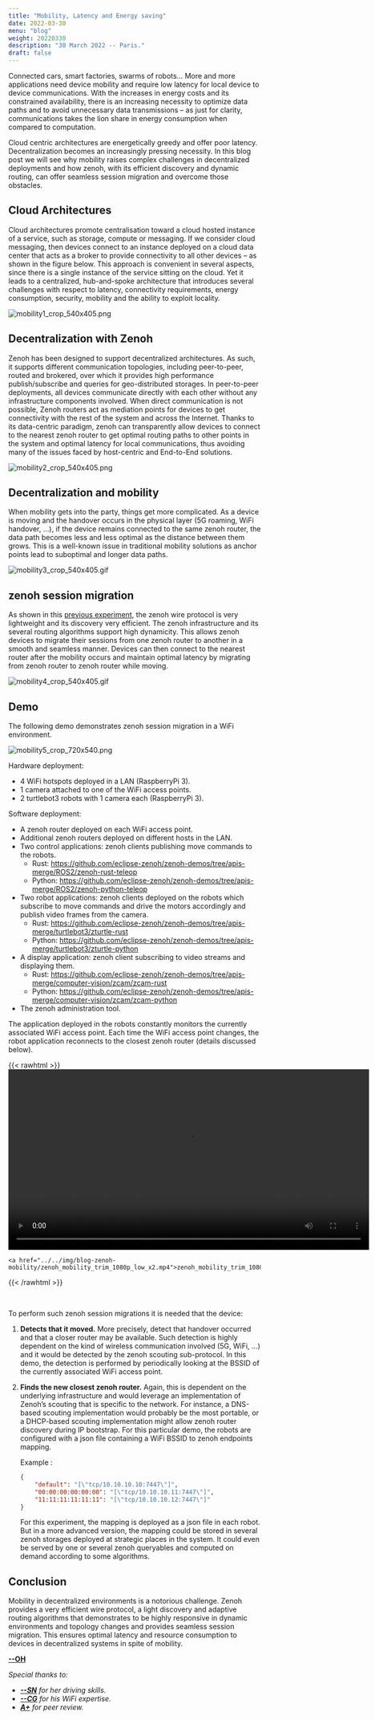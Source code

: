 ```yaml
---
title: "Mobility, Latency and Energy saving"
date: 2022-03-30
menu: "blog"
weight: 20220330
description: "30 March 2022 -- Paris."
draft: false
---
```

 
Connected cars, smart factories, swarms of robots… More and more applications need device mobility and require low latency for local device to device communications. With the increases in energy costs and its constrained  availability, there is an increasing necessity to optimize data paths and to avoid unnecessary data transmissions – as just for clarity, communications takes the lion share in  energy consumption when compared to computation.

Cloud centric architectures are energetically greedy  and offer poor latency. Decentralization becomes an increasingly pressing necessity. In this blog post we will see why mobility raises complex challenges in decentralized deployments and how zenoh, with its efficient discovery and dynamic routing, can offer seamless session migration and overcome those obstacles.

## Cloud Architectures

Cloud architectures promote centralisation toward a cloud hosted instance of a service, such as storage, compute or messaging. If we consider cloud messaging, then devices connect to an instance deployed on a cloud data center that acts as a broker to provide connectivity to all other devices – as shown in the figure below. This approach is convenient in several aspects, since there is a single instance of the service sitting on the cloud. Yet it leads to a centralized, hub-and-spoke architecture that introduces several challenges with respect to latency, connectivity requirements, energy consumption, security, mobility and the ability to exploit locality.

![mobility1_crop_540x405.png](../../img/blog-zenoh-mobility/mobility1_crop_540x405.png)

## Decentralization with Zenoh

Zenoh has been designed to support decentralized architectures. As such, it supports different communication topologies, including peer-to-peer, routed and brokered, over which it provides high performance publish/subscribe and queries for geo-distributed storages. In peer-to-peer deployments, all devices communicate directly with each other without any infrastructure components involved.  When direct communication is not possible, Zenoh routers  act as mediation points for devices to get connectivity with the rest of the system and across the Internet. Thanks to its data-centric paradigm, zenoh can transparently allow devices to connect to the nearest zenoh router to get optimal routing paths to other points in the system and optimal latency for local communications, thus avoiding many of the issues faced by host-centric and End-to-End solutions.

![mobility2_crop_540x405.png](../../img/blog-zenoh-mobility/mobility2_crop_540x405.png)

## Decentralization and mobility

When mobility gets into the party, things get more complicated. As a device is moving and the handover occurs in the physical layer (5G roaming, WiFi handover, …), if the device remains connected to the same zenoh router,  the data path becomes less and less optimal as the distance between them grows. This is a well-known issue in traditional mobility solutions as anchor points lead to suboptimal and longer data paths.

![mobility3_crop_540x405.gif](../../img/blog-zenoh-mobility/mobility3_crop_540x405.gif)

## zenoh session migration

As shown in this [previous experiment](https://zenoh.io/blog/2021-03-23-discovery/), the zenoh wire protocol is very lightweight and its discovery very efficient. The zenoh infrastructure and its several routing algorithms support high dynamicity. This allows zenoh devices to migrate their sessions from one zenoh router to another in a smooth and seamless manner. Devices can then connect to the nearest router after the mobility occurs and maintain optimal latency by migrating from zenoh router to zenoh router while moving.

![mobility4_crop_540x405.gif](../../img/blog-zenoh-mobility/mobility4_crop_540x405.gif)

## Demo

The following demo demonstrates zenoh session migration in a WiFi environment.

![mobility5_crop_720x540.png](../../img/blog-zenoh-mobility/mobility5_crop_720x540.png)

Hardware deployment:
- 4 WiFi hotspots deployed in a LAN (RaspberryPi 3).
- 1 camera attached to one of the WiFi access points.
- 2 turtlebot3 robots with 1 camera each (RaspberryPi 3).

Software deployment:
- A zenoh router deployed on each WiFi access point.
- Additional zenoh routers deployed on different hosts in the LAN.
- Two control applications: zenoh clients publishing move commands to the robots.
    - Rust: https://github.com/eclipse-zenoh/zenoh-demos/tree/apis-merge/ROS2/zenoh-rust-teleop
    - Python: https://github.com/eclipse-zenoh/zenoh-demos/tree/apis-merge/ROS2/zenoh-python-teleop
- Two robot applications: zenoh clients deployed on the robots which subscribe to move commands and drive the motors accordingly and publish video frames from the camera.
    - Rust: https://github.com/eclipse-zenoh/zenoh-demos/tree/apis-merge/turtlebot3/zturtle-rust
    - Python: https://github.com/eclipse-zenoh/zenoh-demos/tree/apis-merge/turtlebot3/zturtle-python
- A display application: zenoh client subscribing to video streams and displaying them.
    - Rust: https://github.com/eclipse-zenoh/zenoh-demos/tree/apis-merge/computer-vision/zcam/zcam-rust
    - Python: https://github.com/eclipse-zenoh/zenoh-demos/tree/apis-merge/computer-vision/zcam/zcam-python
- The zenoh administration tool.

The application deployed in the robots constantly monitors the currently associated WiFi access point. Each time the WiFi access point changes, the robot application reconnects to the closest zenoh router (details discussed below).

{{< rawhtml >}}
<video controls width="720">
    <source src="../../img/blog-zenoh-mobility/zenoh_mobility_trim_1080p_low_x2.mp4"
            type="video/mp4">

    <a href="../../img/blog-zenoh-mobility/zenoh_mobility_trim_1080p_low_x2.mp4">zenoh_mobility_trim_1080p_low_x2.mp4</a>
</video>
{{< /rawhtml >}}

&nbsp;

To perform such zenoh session migrations it is needed that the device:
1. **Detects that it moved.** More precisely, detect that handover occurred and that a closer router may be available. Such detection is highly dependent on the kind of wireless communication involved (5G, WiFi, …) and it would be detected by the zenoh scouting sub-protocol. In this demo, the detection is performed by periodically looking at the BSSID of the currently associated WiFi access point. 
1. **Finds the new closest zenoh router.** Again, this is dependent on the underlying infrastructure and would leverage an implementation of Zenoh’s scouting that is specific to the network. For instance, a DNS-based scouting implementation would probably be the most portable, or a DHCP-based scouting implementation might allow zenoh router discovery during IP bootstrap. For this particular demo, the robots are configured with a json file containing a WiFi BSSID to zenoh endpoints mapping.

    Example : 
    ```json
    {
        "default": "[\"tcp/10.10.10.10:7447\"]",
        "00:00:00:00:00:00": "[\"tcp/10.10.10.11:7447\"]",
        "11:11:11:11:11:11": "[\"tcp/10.10.10.12:7447\"]"
    }
    ```
    For this experiment, the mapping is deployed as a json file in each robot. But in a more advanced version, the mapping could be stored in several zenoh storages deployed at strategic places in the system. It could even be served by one or several zenoh queryables and computed on demand according to some algorithms.

## Conclusion

Mobility in decentralized environments is a notorious challenge. Zenoh provides  a very efficient wire protocol, a light discovery and adaptive routing algorithms that demonstrates to be highly responsive in dynamic environments and topology changes and provides seamless session migration. This ensures optimal latency and resource consumption to devices in decentralized systems in spite of mobility.

[**--OH**](https://github.com/OlivierHecart)

*Special thanks to:*
- *[**--SN**](https://github.com/sreeja) for her driving skills.*
- *[**--CG**](https://github.com/cguimaraes/) for his WiFi expertise.*
- *[**A+**](https://github.com/kydos/) for peer review.*
